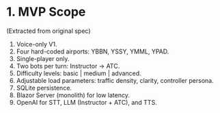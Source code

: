 # 1. MVP Scope

(Extracted from original spec) 

1. Voice-only V1.
2. Four hard-coded airports: YBBN, YSSY, YMML, YPAD.
3. Single-player only.
4. Two bots per turn: Instructor -> ATC.
5. Difficulty levels: basic | medium | advanced.
6. Adjustable load parameters: traffic density, clarity, controller persona.
7. SQLite persistence.
8. Blazor Server (monolith) for low latency.
9. OpenAI for STT, LLM (Instructor + ATC), and TTS.
